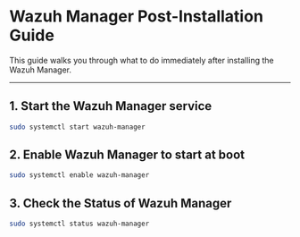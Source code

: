 # Wazuh Manager Post-Installation Guide

This guide walks you through what to do immediately after installing the Wazuh Manager.

---

## 1. Start the Wazuh Manager service

```bash
sudo systemctl start wazuh-manager
```

## 2. Enable Wazuh Manager to start at boot

```bash
sudo systemctl enable wazuh-manager
```
## 3. Check the Status of Wazuh Manager

```bash
sudo systemctl status wazuh-manager
